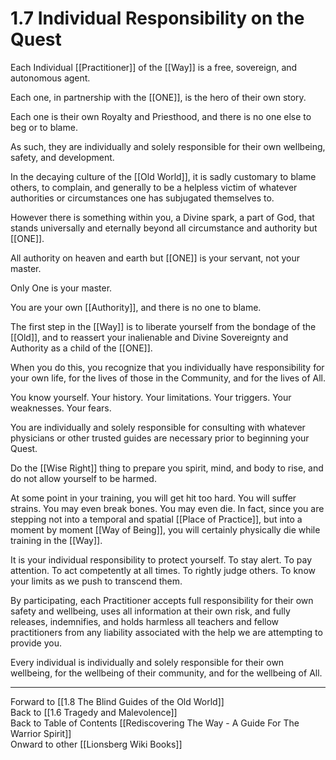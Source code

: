 # 1.7 Individual Responsibility on the Quest

Each Individual [[Practitioner]] of the [[Way]] is a free, sovereign, and autonomous agent. 

Each one, in partnership with the [[ONE]], is the hero of their own story. 

Each one is their own Royalty and Priesthood, and there is no one else to beg or to blame. 

As such, they are individually and solely responsible for their own wellbeing, safety, and development. 

In the decaying culture of the [[Old World]], it is sadly customary to blame others, to complain, and generally to be a helpless victim of whatever authorities or circumstances one has subjugated themselves to. 

However there is something within you, a Divine spark, a part of God, that stands universally and eternally beyond all circumstance and authority but [[ONE]]. 

All authority on heaven and earth but [[ONE]] is your servant, not your master. 

Only One is your master. 

You are your own [[Authority]], and there is no one to blame.

The first step in the [[Way]] is to liberate yourself from the bondage of the [[Old]], and to reassert your inalienable and Divine Sovereignty and Authority as a child of the [[ONE]]. 

When you do this, you recognize that you individually have responsibility for your own life, for the lives of those in the Community, and for the lives of All. 

You know yourself. Your history. Your limitations. Your triggers. Your weaknesses. Your fears. 

You are individually and solely responsible for consulting with whatever physicians or other trusted guides are necessary prior to beginning your Quest. 

Do the [[Wise Right]] thing to prepare you spirit, mind, and body to rise, and do not allow yourself to be harmed. 

At some point in your training, you will get hit too hard. You will suffer strains. You may even break bones. You may even die. In fact, since you are stepping not into a temporal and spatial [[Place of Practice]], but into a moment by moment [[Way of Being]], you will certainly physically die while training in the [[Way]].  

It is your individual responsibility to protect yourself. To stay alert. To pay attention. To act competently at all times. To rightly judge others. To know your limits as we push to transcend them. 

By participating, each Practitioner accepts full responsibility for their own safety and wellbeing, uses all information at their own risk, and fully releases, indemnifies, and holds harmless all teachers and fellow practitioners from any liability associated with the help we are attempting to provide you. 

Every individual is individually and solely responsible for their own wellbeing, for the wellbeing of their community, and for the wellbeing of All. 

____
Forward to [[1.8 The Blind Guides of the Old World]]  
Back to [[1.6 Tragedy and Malevolence]]  
Back to Table of Contents [[Rediscovering The Way - A Guide For The Warrior Spirit]]  
Onward to other [[Lionsberg Wiki Books]]  

